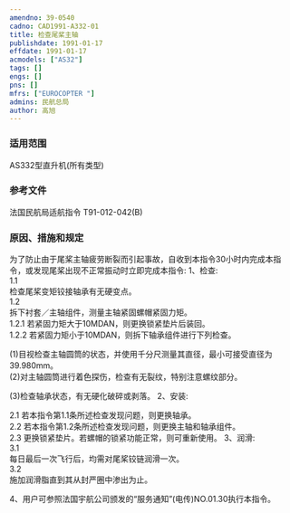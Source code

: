 ```yaml
---
amendno: 39-0540  
cadno: CAD1991-A332-01  
title: 检查尾桨主轴  
publishdate: 1991-01-17  
effdate: 1991-01-17  
acmodels: ["AS32"]  
tags: []  
engs: []  
pns: []  
mfrs: ["EUROCOPTER "]  
admins: 民航总局  
author: 高旭  
---
```

  
### 适用范围  
AS332型直升机(所有类型)  
  
<!--more-->  
### 参考文件  
  法国民航局适航指令 T91-012-042(B)  
  
### 原因、措施和规定  

  为了防止由于尾桨主轴疲劳断裂而引起事故，自收到本指令30小时内完成本指令，或发现尾桨出现不正常振动时立即完成本指令: 1、检查:  
1.1  
 检查尾桨变矩铰接轴承有无硬变点。  
1.2  
 拆下衬套／主轴组件，测量主轴紧固螺帽紧固力矩。  
  1.2.1 若紧固力矩大于10MDAN，则更换锁紧垫片后装回。  
  1.2.2 若紧固力矩小于10MDAN，则拆下轴承组件进行下列检查。  
  
  (1)目视检查主轴圆筒的状态，并使用千分尺测量其直径，最小可接受直径为39.980mm。  
  (2)对主轴圆筒进行着色探伤，检查有无裂纹，特别注意螺纹部分。  
  
(3)检查轴承状态，有无硬化破碎或剥落。 2、安装:  
  
2.1 若本指令第1.1条所述检查发现问题，则更换轴承。  
2.2 若本指令第1.2条所述检查发现问题，则更换主轴和轴承组件。  
2.3 更换锁紧垫片。若螺帽的锁紧功能正常，则可重新使用。 3、润滑:  
3.1  
 每日最后一次飞行后，均需对尾桨铰链润滑一次。  
3.2  
 施加润滑脂直到其从封严圈中渗出为止。  
  
4、用户可参照法国宇航公司颁发的“服务通知”(电传)NO.01.30执行本指令。  
